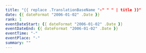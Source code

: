 ```yaml
---
title: "{{ replace .TranslationBaseName "-" " " | title }}"
date: {{ dateFormat "2006-01-02" .Date }}
rank: 1
eventDateStart: {{ dateFormat "2006-01-02" .Date }}
eventDateEnd: {{ dateFormat "2006-01-02" .Date }}
eventTime: "-"
eventPlace: "-"
summary: ""
---
```

